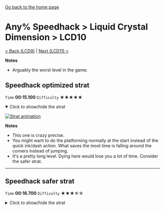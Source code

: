 [Go back to the home page](https://github.com/Doublevil/scbspeedrun)

# Any% Speedhack > Liquid Crystal Dimension > LCD10

[< Back (LCD9)](https://github.com/Doublevil/scbspeedrun/blob/main/levels/any_sh/LCD/LCD9.md) | [Next (LCD11) >](https://github.com/Doublevil/scbspeedrun/blob/main/levels/any_sh/LCD/LCD11.md)

**Notes**
- Arguably the worst level in the game.

## Speedhack optimized strat

`Time` **00:15.100** `Difficulty` ★★★★★
<details open>
  <summary>Click to show/hide the strat</summary>

  [![Strat animation](https://github.com/Doublevil/scbspeedrun/blob/main/media/levels/LCD/LCD10_S_OptimizedStrat.webp)](https://github.com/Doublevil/scbspeedrun/blob/main/media/levels/LCD/LCD10_S_OptimizedStrat.mp4?raw=true)

  **Notes**
  - This one is crazy precise.
  - You might want to do the platforming normally at the start instead of the quick ink/dash action. What saves the most time is falling around the corners instead of jumping.
  - It's a pretty long level. Dying here would lose you a lot of time. Consider the safer strat.
</details>

---
## Speedhack safer strat

`Time` **00:16.700** `Difficulty` ★★★☆☆
<details>
  <summary>Click to show/hide the strat</summary>

  [![Strat animation](https://github.com/Doublevil/scbspeedrun/blob/main/media/levels/LCD/LCD10_S_Strat.webp)](https://github.com/Doublevil/scbspeedrun/blob/main/media/levels/LCD/LCD10_S_Strat.mp4?raw=true)

  **Notes**
  - Doing this level fast might give you some trouble at first. This is just memorization. There is almost nothing you have to react to.
  - The speedhack makes things a bit harder, as you have to be careful not to jump over the ink platforms entirely.
</details>
